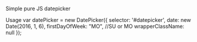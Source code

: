 Simple pure JS datepicker

Usage
    var datePicker = new DatePicker({
        selector: '#datepicker',
        date: new Date(2016, 1, 6),
        firstDayOfWeek: "MO", //SU or MO
        wrapperClassName: null
    });
